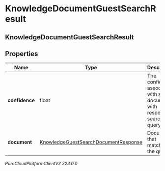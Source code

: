 # KnowledgeDocumentGuestSearchResult

## KnowledgeDocumentGuestSearchResult

## Properties

|Name | Type | Description | Notes|
|------------ | ------------- | ------------- | -------------|
| **confidence** | float | The confidence associated with a document with respect to a search query. | [optional] |
| **document** | [KnowledgeGuestSearchDocumentResponse](KnowledgeGuestSearchDocumentResponse) | Document that matched the query. | [optional] |



_PureCloudPlatformClientV2 223.0.0_
